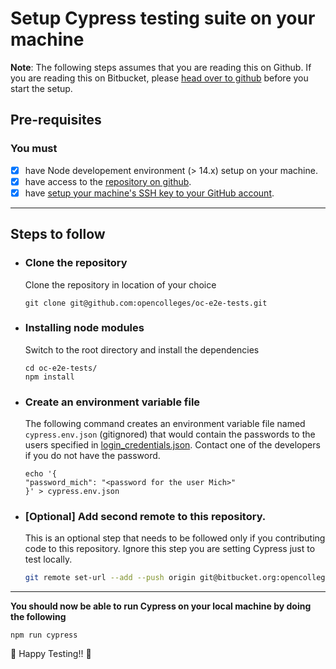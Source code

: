 # Setup Cypress testing suite on your machine

**Note**: The following steps assumes that you are reading this on Github. If you are reading this on Bitbucket, please [head over to github](https://github.com/opencolleges/oc-e2e-tests) before you start the setup.

## Pre-requisites
### You must
- [x] have Node developement environment (> 14.x) setup on your machine.
- [x] have access to the [repository on github](https://github.com/opencolleges/oc-e2e-tests).
- [x] have [setup your machine's SSH key to your GitHub account](https://docs.github.com/en/authentication/connecting-to-github-with-ssh/adding-a-new-ssh-key-to-your-github-account).

***

## Steps to follow

- ### Clone the repository
	Clone the repository in location of your choice
  ```
  git clone git@github.com:opencolleges/oc-e2e-tests.git
  ```

- ### Installing node modules
	Switch to the root directory and install the dependencies
	```
	cd oc-e2e-tests/
	npm install
	```

- ### Create an environment variable file
	The following command creates an environment variable file named `cypress.env.json` (gitignored) that would contain the passwords to the users specified in [login_credentials.json](cypress/fixtures/login_credentials.json). Contact one of the developers if you do not have the password.
	```
	echo '{
	"password_mich": "<password for the user Mich>"
	}' > cypress.env.json
	```

- ### [Optional] Add second remote to this repository.
	This is an optional step that needs to be followed only if you contributing code to this repository. Ignore this step you are setting Cypress just to test locally.
  ```bash
  git remote set-url --add --push origin git@bitbucket.org:opencollegeseduau/oc-e2e-tests.git 
  ```

***
**You should now be able to run Cypress on your local machine by doing the following**
```
npm run cypress
```

:tada: Happy Testing!! :tada:
